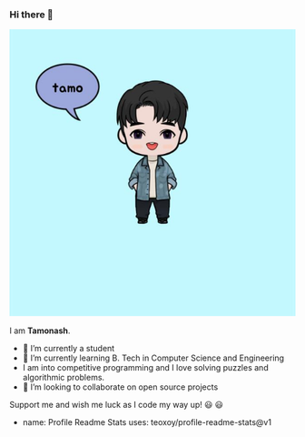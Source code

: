 ### Hi there 👋

![test image 1](https://github.com/m-e-r-l-i-n/m-e-r-l-i-n/blob/master/pp.jpg)

I am **Tamonash**.

- 🔭 I’m currently a student
- 🌱 I’m currently learning B. Tech in Computer Science and Engineering
- I am into competitive programming and I love solving puzzles and algorithmic problems.
- 👯 I’m looking to collaborate on open source projects

Support me and wish me luck as I code my way up! :smiley: :smiley:	
<!--
**m-e-r-l-i-n/m-e-r-l-i-n** is a ✨ _special_ ✨ repository because its `README.md` (this file) appears on your GitHub profile.

Here are some ideas to get you started:

- 🤔 I’m looking for help with 
- 💬 Ask me about ...
- 📫 How to reach me: ...
- 😄 Pronouns: ...
- ⚡ Fun fact: ...
-->

- name: Profile Readme Stats
  uses: teoxoy/profile-readme-stats@v1

